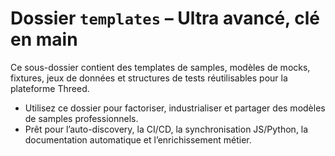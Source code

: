 # Dossier `templates` – Ultra avancé, clé en main

Ce sous-dossier contient des templates de samples, modèles de mocks, fixtures, jeux de données et structures de tests réutilisables pour la plateforme Threed.

- Utilisez ce dossier pour factoriser, industrialiser et partager des modèles de samples professionnels.
- Prêt pour l’auto-discovery, la CI/CD, la synchronisation JS/Python, la documentation automatique et l’enrichissement métier.
